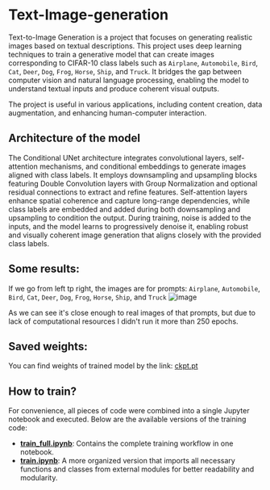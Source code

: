 # Text-Image-generation
Text-to-Image Generation is a project that focuses on generating realistic images based on textual descriptions. This project uses deep learning techniques to train a generative model that can create images corresponding to CIFAR-10 class labels such as `Airplane`, `Automobile`, `Bird`, `Cat`, `Deer`, `Dog`, `Frog`, `Horse`, `Ship`, and `Truck`. It bridges the gap between computer vision and natural language processing, enabling the model to understand textual inputs and produce coherent visual outputs.  

The project is useful in various applications, including content creation, data augmentation, and enhancing human-computer interaction.

## Architecture of the model

The Conditional UNet architecture integrates convolutional layers, self-attention mechanisms, and conditional embeddings to generate images aligned with class labels. It employs downsampling and upsampling blocks featuring Double Convolution layers with Group Normalization and optional residual connections to extract and refine features. Self-attention layers enhance spatial coherence and capture long-range dependencies, while class labels are embedded and added during both downsampling and upsampling to condition the output. During training, noise is added to the inputs, and the model learns to progressively denoise it, enabling robust and visually coherent image generation that aligns closely with the provided class labels.

## Some results:
If we go from left tp right, the images are for prompts: `Airplane`, `Automobile`, `Bird`, `Cat`, `Deer`, `Dog`, `Frog`, `Horse`, `Ship`, and `Truck`
![image](https://github.com/user-attachments/assets/054d41b7-9569-44a5-9ba4-414ec45492f5)

As we can see it's close enough to real images of that prompts, but due to lack of computational resources I didn't run it more than 250 epochs.

## Saved weights: 
You can find weights of trained model by the link: [ckpt.pt](https://drive.google.com/file/d/1X-wtR3esGnamuVnUvuquj61YFUnWdSwq/view?usp=sharing)

## How to train?
For convenience, all pieces of code were combined into a single Jupyter notebook and executed. Below are the available versions of the training code:

- **[train_full.ipynb](https://drive.google.com/file/d/1QOeQDf3s3ViqGM2LWPSpU0A0ppqKUKwu/view?usp=sharing)**: Contains the complete training workflow in one notebook.
- **[train.ipynb](https://drive.google.com/file/d/12rAATi_rHaiZwYOVcUCVmLkzQW3bUOy-/view?usp=sharing)**: A more organized version that imports all necessary functions and classes from external modules for better readability and modularity.







